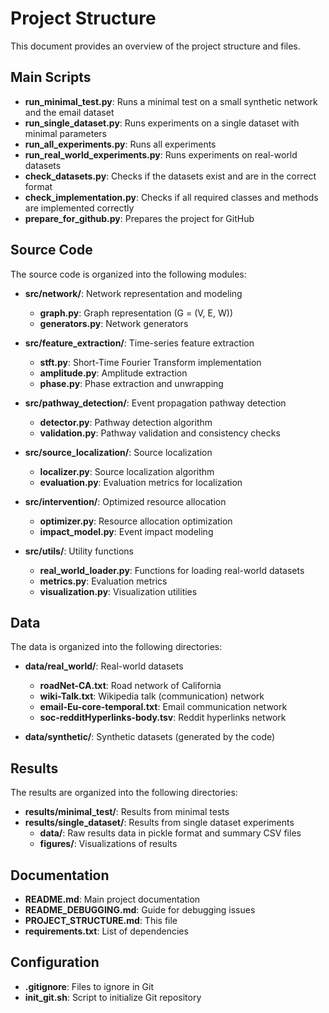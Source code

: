 # Project Structure

This document provides an overview of the project structure and files.

## Main Scripts

- **run_minimal_test.py**: Runs a minimal test on a small synthetic network and the email dataset
- **run_single_dataset.py**: Runs experiments on a single dataset with minimal parameters
- **run_all_experiments.py**: Runs all experiments
- **run_real_world_experiments.py**: Runs experiments on real-world datasets
- **check_datasets.py**: Checks if the datasets exist and are in the correct format
- **check_implementation.py**: Checks if all required classes and methods are implemented correctly
- **prepare_for_github.py**: Prepares the project for GitHub

## Source Code

The source code is organized into the following modules:

- **src/network/**: Network representation and modeling
  - **graph.py**: Graph representation (G = (V, E, W))
  - **generators.py**: Network generators

- **src/feature_extraction/**: Time-series feature extraction
  - **stft.py**: Short-Time Fourier Transform implementation
  - **amplitude.py**: Amplitude extraction
  - **phase.py**: Phase extraction and unwrapping

- **src/pathway_detection/**: Event propagation pathway detection
  - **detector.py**: Pathway detection algorithm
  - **validation.py**: Pathway validation and consistency checks

- **src/source_localization/**: Source localization
  - **localizer.py**: Source localization algorithm
  - **evaluation.py**: Evaluation metrics for localization

- **src/intervention/**: Optimized resource allocation
  - **optimizer.py**: Resource allocation optimization
  - **impact_model.py**: Event impact modeling

- **src/utils/**: Utility functions
  - **real_world_loader.py**: Functions for loading real-world datasets
  - **metrics.py**: Evaluation metrics
  - **visualization.py**: Visualization utilities

## Data

The data is organized into the following directories:

- **data/real_world/**: Real-world datasets
  - **roadNet-CA.txt**: Road network of California
  - **wiki-Talk.txt**: Wikipedia talk (communication) network
  - **email-Eu-core-temporal.txt**: Email communication network
  - **soc-redditHyperlinks-body.tsv**: Reddit hyperlinks network

- **data/synthetic/**: Synthetic datasets (generated by the code)

## Results

The results are organized into the following directories:

- **results/minimal_test/**: Results from minimal tests
- **results/single_dataset/**: Results from single dataset experiments
  - **data/**: Raw results data in pickle format and summary CSV files
  - **figures/**: Visualizations of results

## Documentation

- **README.md**: Main project documentation
- **README_DEBUGGING.md**: Guide for debugging issues
- **PROJECT_STRUCTURE.md**: This file
- **requirements.txt**: List of dependencies

## Configuration

- **.gitignore**: Files to ignore in Git
- **init_git.sh**: Script to initialize Git repository
